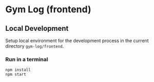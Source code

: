 # Gym Log (frontend)

## Local Development

Setup local environment for the development process in the current directory `gym-log/frontend`.

### Run in a terminal

```shell
npm install 
npm start
```
